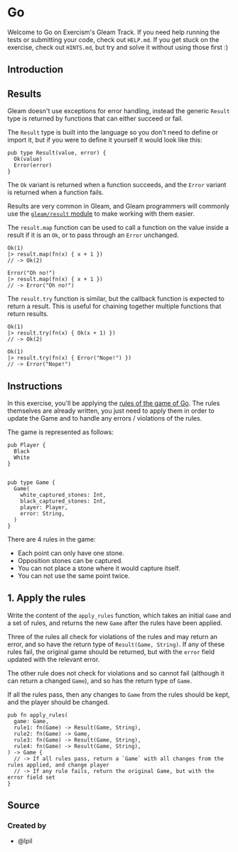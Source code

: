 # Go

Welcome to Go on Exercism's Gleam Track.
If you need help running the tests or submitting your code, check out `HELP.md`.
If you get stuck on the exercise, check out `HINTS.md`, but try and solve it without using those first :)

## Introduction

## Results

Gleam doesn't use exceptions for error handling, instead the generic `Result` type is returned by functions that can either succeed or fail.

The `Result` type is built into the language so you don't need to define or import it, but if you were to define it yourself it would look like this:

```gleam
pub type Result(value, error) {
  Ok(value)
  Error(error)
}
```

The `Ok` variant is returned when a function succeeds, and the `Error` variant is returned when a function fails.

Results are very common in Gleam, and Gleam programmers will commonly use the [`gleam/result` module](https://hexdocs.pm/gleam_stdlib/gleam/result.html) to make working with them easier.

The `result.map` function can be used to call a function on the value inside a result if it is an `Ok`, or to pass through an `Error` unchanged.

```gleam
Ok(1)
|> result.map(fn(x) { x + 1 })
// -> Ok(2)

Error("Oh no!")
|> result.map(fn(x) { x + 1 })
// -> Error("Oh no!")
```

The `result.try` function is similar, but the callback function is expected to return a result. This is useful for chaining together multiple functions that return results.

```gleam
Ok(1)
|> result.try(fn(x) { Ok(x + 1) })
// -> Ok(2)

Ok(1)
|> result.try(fn(x) { Error("Nope!") })
// -> Error("Nope!")
```

## Instructions

In this exercise, you'll be applying the [rules of the game of Go](https://matmoore.github.io/learngo/). The rules themselves are already written, you just need to apply them in order to update the Game and to handle any errors / violations of the rules.

The game is represented as follows:

```gleam
pub Player {
  Black
  White
}


pub type Game {
  Game(
    white_captured_stones: Int,
    black_captured_stones: Int,
    player: Player,
    error: String,
  )
}
```

There are 4 rules in the game:

- Each point can only have one stone.
- Opposition stones can be captured.
- You can not place a stone where it would capture itself.
- You can not use the same point twice.

## 1. Apply the rules

Write the content of the `apply_rules` function, which takes an initial `Game` and a set of rules, and returns the new `Game` after the rules have been applied.

Three of the rules all check for violations of the rules and may return an error, and so have the return type of `Result(Game, String)`. If any of these rules fail, the original game should be returned, but with the `error` field updated with the relevant error.

The other rule does not check for violations and so cannot fail (although it can return a changed `Game`), and so has the return type of `Game`.

If all the rules pass, then any changes to `Game` from the rules should be kept, and the player should be changed.

```gleam
pub fn apply_rules(
  game: Game,
  rule1: fn(Game) -> Result(Game, String),
  rule2: fn(Game) -> Game,
  rule3: fn(Game) -> Result(Game, String),
  rule4: fn(Game) -> Result(Game, String),
) -> Game {
  // -> If all rules pass, return a `Game` with all changes from the rules applied, and change player
  // -> If any rule fails, return the original Game, but with the error field set
}
```

## Source

### Created by

- @lpil